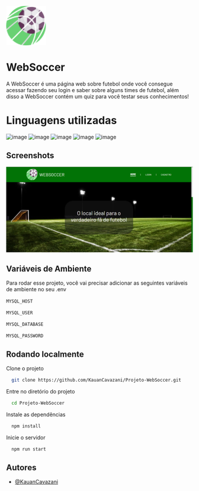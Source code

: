 ![image](public/assets/icon/logoWebSoccer.png)

# WebSoccer

A WebSoccer é uma página web sobre futebol onde você consegue acessar fazendo seu login e saber sobre alguns times de futebol, além disso a WebSoccer contém um quiz para você testar seus conhecimentos!  

# Linguagens utilizadas

![image](https://img.shields.io/badge/HTML5-E34F26?style=for-the-badge&logo=html5&logoColor=white)
![image](https://img.shields.io/badge/CSS3-1572B6?style=for-the-badge&logo=css3&logoColor=white)
![image](https://img.shields.io/badge/JavaScript-F7DF1E?style=for-the-badge&logo=javascript&logoColor=black)
![image](https://img.shields.io/badge/Node.js-43853D?style=for-the-badge&logo=node.js&logoColor=white)
![image](https://img.shields.io/badge/MySQL-00000F?style=for-the-badge&logo=mysql&logoColor=white)

## Screenshots

![App Screenshot](public/assets/readme/screenshot.png)

## Variáveis de Ambiente

Para rodar esse projeto, você vai precisar adicionar as seguintes variáveis de ambiente no seu .env

`MYSQL_HOST`

`MYSQL_USER`

`MYSQL_DATABASE`

`MYSQL_PASSWORD`

## Rodando localmente

Clone o projeto

```bash
  git clone https://github.com/KauanCavazani/Projeto-WebSoccer.git
```

Entre no diretório do projeto

```bash
  cd Projeto-WebSoccer
```

Instale as dependências

```bash
  npm install
```

Inicie o servidor

```bash
  npm run start
```

## Autores

- [@KauanCavazani](https://www.github.com/KauanCavazani)

